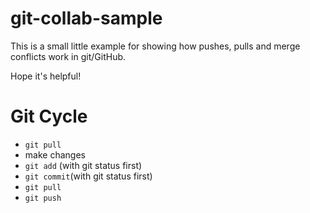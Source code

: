# git-collab-sample

This is a small little example for showing how pushes, pulls and merge conflicts work in git/GitHub.

Hope it's helpful!

# Git Cycle
- `git pull`
- make changes
- `git add` (with git status first)
- `git commit`(with git status first)
- `git pull`
- `git push`
